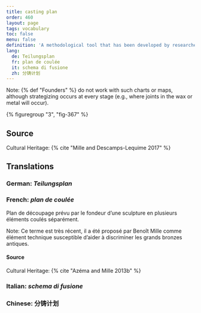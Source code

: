 ```yaml
---
title: casting plan
order: 460
layout: page
tags: vocabulary
toc: false
menu: false
definition: 'A methodological tool that has been developed by researchers to reverse engineer the casting sequence of a bronze sculpture and visually represent the separately cast parts. It is based on the evidence presented in the object and attempts to map the decisions made by a foundry regarding the number and position of separately cast pieces.'
lang:
  de: Teilungsplan
  fr: plan de coulée
  it: schema di fusione
  zh: 分铸计划
---
```


<div class="backmatter">
Note: {% def "Founders" %} do not work with such charts or maps, although strategizing occurs at every stage (e.g., where joints in the wax or metal will occur).
</div>

{% figuregroup "3", "fig-367" %}

## Source

Cultural Heritage: {% cite "Mille and Descamps-Lequime 2017" %}

## Translations

<div class="accordion">

### **German**: *Teilungsplan*

### **French**: *plan de coulée*

Plan de découpage prévu par le fondeur d’une sculpture en plusieurs éléments coulés séparément.

<div class="backmatter">
Note: Ce terme est très récent, il a été proposé par Benoît Mille comme élément technique susceptible d’aider à discriminer les grands bronzes antiques.
</div>

#### Source

Cultural Heritage: {% cite "Azéma and Mille 2013b" %}

### **Italian**: *schema di fusione*

### **Chinese**: 分铸计划

</div>
